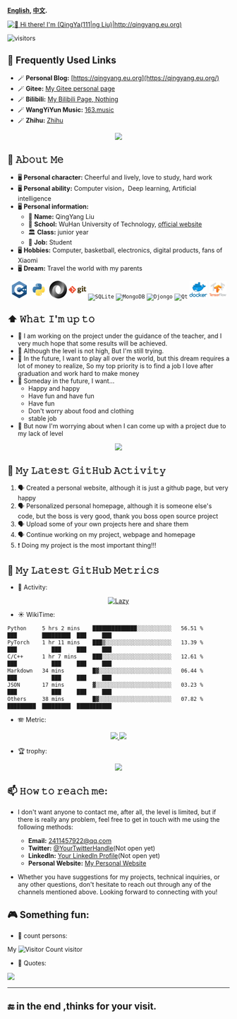 <p align="right">

**[English](README.md), [中文](README_zh.md).**

</p>


[<img src="https://raw.githubusercontent.com/willow-god/willow-god/main/page.gif" alt="👋 Hi there! I'm (QingYa(111|ng Liu)|http://qingyang.eu.org)" title="👋 Hi there! I'm QingYang Liu ,click to visit my page!!!"/>](http://qingyang.eu.org/)

![visitors](https://vbr.wocr.tk/badge?page_id=willow-god.willow-god&color=00cf00)

## :bookmark: Frequently Used Links

- 🪄 **Personal Blog:** [https://qingyang.eu.org](https://qingyang.eu.org/)
- 🪄 **Gitee:** [My Gitee personal page](https://gitee.com/willow-god)
- 🪄 **Bilibili:** [My Bilibili Page, Nothing](https://space.bilibili.com/1087600037?spm_id_from=333.1007.0.0)
- 🪄 **WangYiYun Music:** [163.music](https://music.163.com/)
- 🪄 **Zhihu:** [Zhihu](https://zhuanlan.zhihu.com)


<p align="center">
  <a href="https://skillicons.dev">
    <img src="https://skillicons.dev/icons?i=git,kubernetes,docker,c,vim,aws,gcp,azure,react,vue,java,kotlin,nodejs,figma,js,html,css,wasm" />
  </a>
</p>

## :book: 𝙰𝚋𝚘𝚞𝚝 𝙼𝚎

- 🖥 **Personal character:** Cheerful and lively, love to study, hard work
- 🖥 **Personal ability:** Computer vision，Deep learning, Artificial intelligence
- 🖥 **Personal information:**
    - 🧑 **Name:** QingYang Liu
    - 🏫 **School:** WuHan University of Technology, [official website](https://www.whut.edu.cn/)
    - 🏛️ **Class:** junior year
    - 👷 **Job:** Student
- 🖥 **Hobbies:** Computer, basketball, electronics, digital products, fans of Xiaomi
- 🖥 **Dream:** Travel the world with my parents

<p align="center">
  <a>
	<code><img height="40" src="https://raw.githubusercontent.com/github/explore/80688e429a7d4ef2fca1e82350fe8e3517d3494d/topics/cpp/cpp.png" alt="C++" title="C++"></code>
	<code><img height="40" src="https://raw.githubusercontent.com/github/explore/80688e429a7d4ef2fca1e82350fe8e3517d3494d/topics/python/python.png" alt="Python" title="Python"></code>
	<code><img height="40" src="https://raw.githubusercontent.com/github/explore/80688e429a7d4ef2fca1e82350fe8e3517d3494d/topics/json/json.png" alt="JSON" title="JSON"></code>
	<code><img height="40" src="https://raw.githubusercontent.com/github/explore/80688e429a7d4ef2fca1e82350fe8e3517d3494d/topics/git/git.png" alt="Git" title="Git"></code>
	<code><img height="40" src="https://user-images.githubusercontent.com/29084184/218292066-c36545bd-47ac-4838-8958-1399009c3cc8.png" alt="SQLite" title="SQLite"></code>
	<code><img height="40" src="https://user-images.githubusercontent.com/29084184/218291328-d57affa6-dba3-4ba1-90ff-25cb273fcd84.png" alt="MongoDB" title="mongodb"></code>
	<code><img height="40" src="https://user-images.githubusercontent.com/29084184/218291286-3d84ebcb-c266-454b-bce2-b2f4ac01886f.png" alt="Djongo" title="Djongo"></code>
	<code><img height="40" width="40" src="https://user-images.githubusercontent.com/29084184/183043709-bf66d400-014c-4332-861a-7edc5ae610b9.png" alt="Qt" title="Qt"></code>
	<code><img height="40" src="https://raw.githubusercontent.com/github/explore/80688e429a7d4ef2fca1e82350fe8e3517d3494d/topics/docker/docker.png" alt="Docker" title="Docker"></code>
	<code><img height="40" src="https://raw.githubusercontent.com/github/explore/80688e429a7d4ef2fca1e82350fe8e3517d3494d/topics/tensorflow/tensorflow.png" alt="TensorFlow" title="TensorFlow"></code>
  </a>
</p>


## :arrow_up: 𝚆𝚑𝚊𝚝 𝙸'𝚖 𝚞𝚙 𝚝𝚘

- 🔨 I am working on the project under the guidance of the teacher, and I very much hope that some results will be achieved.
- 🔨 Although the level is not high, But I'm still trying.
- 🎯 In the future, I want to play all over the world, but this dream requires a lot of money to realize, So my top priority is to find a job I love after graduation and work hard to make money
- 🤞 Someday in the future, I want...
	- Happy and happy
	- Have fun and have fun
	- Have fun
	- Don't worry about food and clothing
	- stable job
- 🤔 But now I'm worrying about when I can come up with a project due to my lack of level

<p align="center">
  <a href="https://skillicons.dev">
    <img src="https://cdn.jsdelivr.net/gh/sun0225SUN/sun0225SUN/assets/images/icon.png" />
  </a>
</p>

## 🔔 𝙼𝚢 𝙻𝚊𝚝𝚎𝚜𝚝 𝙶𝚒𝚝𝙷𝚞𝚋 𝙰𝚌𝚝𝚒𝚟𝚒𝚝𝚢

<!--START_SECTION:activity-->
1. 🗣 Created a personal website, although it is just a github page, but very happy
2. 🗣 Personalized personal homepage, although it is someone else's code, but the boss is very good, thank you boss open source project
3. 🗣 Upload some of your own projects here and share them
4. 🗣 Continue working on my project, webpage and homepage
5. ❗ Doing my project is the most important thing!!!
<!--END_SECTION:activity-->


## 🔔 𝙼𝚢 𝙻𝚊𝚝𝚎𝚜𝚝 𝙶𝚒𝚝𝙷𝚞𝚋 𝙼𝚎𝚝𝚛𝚒𝚌𝚜

- 🌵 Activity: 

<p align="center">
  <a href="https://skillicons.dev">
    <img src="https://github-readme-activity-graph.vercel.app/graph?username=willow-god&theme=github-compact&custom_title=Activity&radius=30&height=250" alt="Lazy">
  </a>
</p>

- ☀️ WikiTime:

```text
Python     5 hrs 2 mins    ██████████████░░░░░░░░░░░   56.51 %           ███        █████████  ███     ███
PyTorch    1 hr 11 mins    ███▒░░░░░░░░░░░░░░░░░░░░░   13.39 %           ███           ███     ███     ███
C/C++      1 hr 7 mins     ███░░░░░░░░░░░░░░░░░░░░░░   12.61 %           ███           ███     ███     ███
Markdown   34 mins         █▓░░░░░░░░░░░░░░░░░░░░░░░   06.44 %           ███           ███     ███     ███
JSON       17 mins         ▓░░░░░░░░░░░░░░░░░░░░░░░░   03.23 %           ███           ███     ███     ███
Others     38 mins         █▓░░░░░░░░░░░░░░░░░░░░░░░   07.82 %           █████████  █████████  ███████████
```

- 🪗 Metric:

<p align="center">
  <a href="https://skillicons.dev">
	<img height="137px" src="https://github-readme-stats-git-masterrstaa-rickstaa.vercel.app/api?username=willow-god&hide_title=true&hide_border=true&show_icons=true&include_all_commits=true&line_height=21text_color=000&icon_color=000&bg_color=0,ea6161,ffc64d,fffc4d,52fa5a&theme=graywhite" />
	<img height="137px" src="https://github-readme-stats-git-masterrstaa-rickstaa.vercel.app/api/top-langs/?username=willow-god&hide_title=true&hide_border=true&layout=compact&langs_count=6&text_color=000&icon_color=fff&bg_color=0,52fa5a,4dfcff,c64dff&theme=graywhite" /><br>

  </a>
</p>

- 🏆 trophy:

<p align="center">
  <a href="https://skillicons.dev">
    <img src="https://github-profile-trophy.vercel.app/?username=willow-god&theme=gruvbox&row=1&column=7&no-frame=true&no-bg=true" />
  </a>
</p>

## 📫 𝙷𝚘𝚠 𝚝𝚘 𝚛𝚎𝚊𝚌𝚑 𝚖𝚎:

- I don't want anyone to contact me, after all, the level is limited, but if there is really any problem, feel free to get in touch with me using the following methods:

   - **Email:** 2411457922@qq.com
   - **Twitter:** [@YourTwitterHandle](https://twitter.com/YourTwitterHandle)(Not open yet)
   - **LinkedIn:** [Your LinkedIn Profile](https://www.linkedin.com/in/yourlinkedinprofile/)(Not open yet)
   - **Personal Website:** [My Personal Website](https://qingyang.eu.org)

- Whether you have suggestions for my projects, technical inquiries, or any other questions, don't hesitate to reach out through any of the channels mentioned above. Looking forward to connecting with you!

## 🎮 Something fun:

- 👱 count persons:

My ![Visitor Count](https://profile-counter.glitch.me/willow-god/count.svg) visitor

- 📘 Quotes:

<div><img src="https://quotes-github-readme.vercel.app/api?type=horizontal&theme=dark" /><br/></div>

---
## 🔚 in the end ,thinks for your visit.
